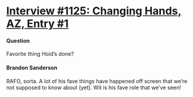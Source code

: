 # [Interview #1125: Changing Hands, AZ, Entry #1](https://www.theoryland.com/intvmain.php?i=1125#1)

#### Question

Favorite thing Hoid’s done?

#### Brandon Sanderson

RAFO, sorta. A lot of his fave things have happened off screen that we’re not supposed to know about (yet). Wit is his fave role that we’ve seen!

